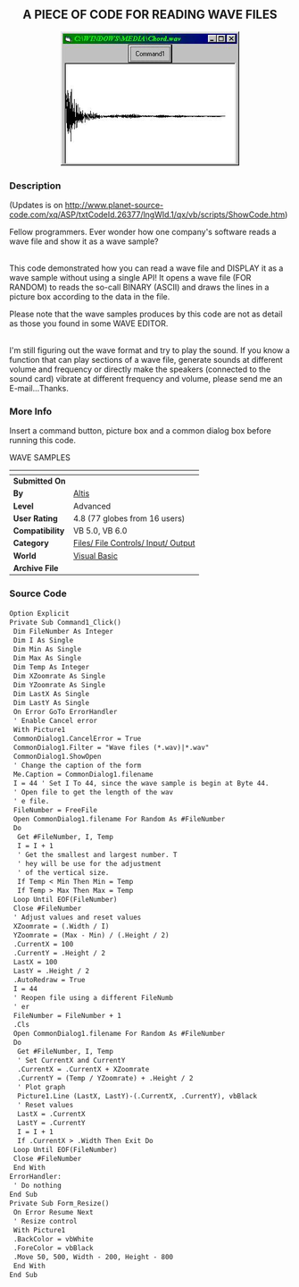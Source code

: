 ﻿<div align="center">

## A  PIECE OF CODE FOR READING WAVE FILES

<img src="PIC20003272044435840.jpg">
</div>

### Description

(Updates is on <a href="http://www.planet-source-code.com/xq/ASP/txtCodeId.26377/lngWId.1/qx/vb/scripts/ShowCode.htm">http://www.planet-source-code.com/xq/ASP/txtCodeId.26377/lngWId.1/qx/vb/scripts/ShowCode.htm</a>)

Fellow programmers. Ever wonder how one company's software reads a wave file and show it as a wave sample?<br><br>

This code demonstrated how you can read a wave file and DISPLAY it as a wave sample without using a single API! It opens a wave file (FOR RANDOM) to reads the so-call BINARY (ASCII) and draws the lines in a picture box according to the data in the file.<br>

Please note that the wave samples produces by this code are not as detail as those you found in some WAVE EDITOR.<br><br>

I'm still figuring out the wave format and try to play the sound. If you know a function that can play sections of a wave file, generate sounds at different volume and frequency or directly make the speakers (connected to the sound card) vibrate at different frequency and volume, please send me an E-mail...Thanks.
 
### More Info
 
Insert a command button, picture box and a common dialog box before running this code.

WAVE SAMPLES


<span>             |<span>
---                |---
**Submitted On**   |
**By**             |[Altis](https://github.com/Planet-Source-Code/PSCIndex/blob/master/ByAuthor/altis.md)
**Level**          |Advanced
**User Rating**    |4.8 (77 globes from 16 users)
**Compatibility**  |VB 5\.0, VB 6\.0
**Category**       |[Files/ File Controls/ Input/ Output](https://github.com/Planet-Source-Code/PSCIndex/blob/master/ByCategory/files-file-controls-input-output__1-3.md)
**World**          |[Visual Basic](https://github.com/Planet-Source-Code/PSCIndex/blob/master/ByWorld/visual-basic.md)
**Archive File**   |[](https://github.com/Planet-Source-Code/altis-a-piece-of-code-for-reading-wave-files__1-6694/archive/master.zip)





### Source Code

```
Option Explicit
Private Sub Command1_Click()
 Dim FileNumber As Integer
 Dim I As Single
 Dim Min As Single
 Dim Max As Single
 Dim Temp As Integer
 Dim XZoomrate As Single
 Dim YZoomrate As Single
 Dim LastX As Single
 Dim LastY As Single
 On Error GoTo ErrorHandler
 ' Enable Cancel error
 With Picture1
 CommonDialog1.CancelError = True
 CommonDialog1.Filter = "Wave files (*.wav)|*.wav"
 CommonDialog1.ShowOpen
 ' Change the caption of the form
 Me.Caption = CommonDialog1.filename
 I = 44 ' Set I To 44, since the wave sample is begin at Byte 44.
 ' Open file to get the length of the wav
 ' e file.
 FileNumber = FreeFile
 Open CommonDialog1.filename For Random As #FileNumber
 Do
  Get #FileNumber, I, Temp
  I = I + 1
  ' Get the smallest and largest number. T
  ' hey will be use for the adjustment
  ' of the vertical size.
  If Temp < Min Then Min = Temp
  If Temp > Max Then Max = Temp
 Loop Until EOF(FileNumber)
 Close #FileNumber
 ' Adjust values and reset values
 XZoomrate = (.Width / I)
 YZoomrate = (Max - Min) / (.Height / 2)
 .CurrentX = 100
 .CurrentY = .Height / 2
 LastX = 100
 LastY = .Height / 2
 .AutoRedraw = True
 I = 44
 ' Reopen file using a different FileNumb
 ' er
 FileNumber = FileNumber + 1
 .Cls
 Open CommonDialog1.filename For Random As #FileNumber
 Do
  Get #FileNumber, I, Temp
  ' Set CurrentX and CurrentY
  .CurrentX = .CurrentX + XZoomrate
  .CurrentY = (Temp / YZoomrate) + .Height / 2
  ' Plot graph
  Picture1.Line (LastX, LastY)-(.CurrentX, .CurrentY), vbBlack
  ' Reset values
  LastX = .CurrentX
  LastY = .CurrentY
  I = I + 1
  If .CurrentX > .Width Then Exit Do
 Loop Until EOF(FileNumber)
 Close #FileNumber
 End With
ErrorHandler:
 ' Do nothing
End Sub
Private Sub Form_Resize()
 On Error Resume Next
 ' Resize control
 With Picture1
 .BackColor = vbWhite
 .ForeColor = vbBlack
 .Move 50, 500, Width - 200, Height - 800
 End With
End Sub
```

